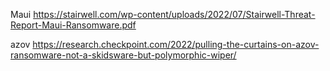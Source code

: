 Maui
https://stairwell.com/wp-content/uploads/2022/07/Stairwell-Threat-Report-Maui-Ransomware.pdf

azov
https://research.checkpoint.com/2022/pulling-the-curtains-on-azov-ransomware-not-a-skidsware-but-polymorphic-wiper/
